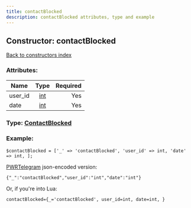```yaml
---
title: contactBlocked
description: contactBlocked attributes, type and example
---
```

## Constructor: contactBlocked  
[Back to constructors index](index.md)



### Attributes:

| Name     |    Type       | Required |
|----------|:-------------:|---------:|
|user\_id|[int](../types/int.md) | Yes|
|date|[int](../types/int.md) | Yes|



### Type: [ContactBlocked](../types/ContactBlocked.md)


### Example:

```
$contactBlocked = ['_' => 'contactBlocked', 'user_id' => int, 'date' => int, ];
```  

[PWRTelegram](https://pwrtelegram.xyz) json-encoded version:

```
{"_":"contactBlocked","user_id":"int","date":"int"}
```


Or, if you're into Lua:  


```
contactBlocked={_='contactBlocked', user_id=int, date=int, }

```



